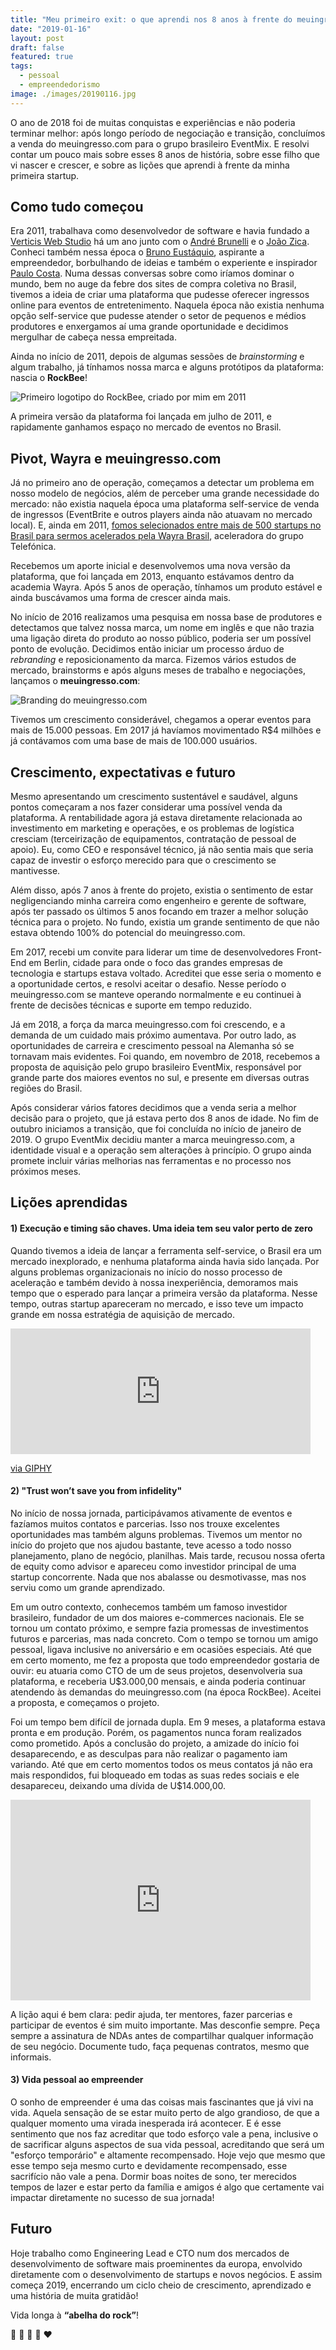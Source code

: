 ```yaml
---
title: "Meu primeiro exit: o que aprendi nos 8 anos à frente do meuingresso.com"
date: "2019-01-16"
layout: post
draft: false
featured: true
tags:
  - pessoal
  - empreendedorismo
image: ./images/20190116.jpg
---
```


O ano de 2018 foi de muitas conquistas e experiências e não poderia terminar melhor: após longo período de negociação e transição, concluímos a venda do meuingresso.com para o grupo brasileiro EventMix. E resolvi contar um pouco mais sobre esses 8 anos de história, sobre esse filho que vi nascer e crescer, e sobre as lições que aprendi à frente da minha primeira startup.

## Como tudo começou

Era 2011, trabalhava como desenvolvedor de software e havia fundado a [Verticis Web Studio](http://www.verticis.com.br) há um ano junto com o [André Brunelli](https://www.linkedin.com/in/andrebrunelli/) e o [João Zica](https://www.linkedin.com/in/joaozica/). Conheci também nessa época o [Bruno Eustáquio](https://www.linkedin.com/in/brunoefa/), aspirante a empreendedor, borbulhando de ideias e também o experiente e inspirador [Paulo Costa](https://www.linkedin.com/in/paulo-vinicius-costa/). Numa dessas conversas sobre como iríamos dominar o mundo, bem no auge da febre dos sites de compra coletiva no Brasil, tivemos a ideia de criar uma plataforma que pudesse oferecer ingressos online para eventos de entretenimento. Naquela época não existia nenhuma opção self-service que pudesse atender o setor de pequenos e médios produtores e enxergamos aí uma grande oportunidade e decidimos mergulhar de cabeça nessa empreitada.

Ainda no início de 2011, depois de algumas sessões de _brainstorming_ e algum trabalho, já tínhamos nossa marca e alguns protótipos da plataforma: nascia o **RockBee**!

![Primeiro logotipo do RockBee, criado por mim em 2011](./images/20190116-rockbee.png "Logo Rockbee")

A primeira versão da plataforma foi lançada em julho de 2011, e rapidamente ganhamos espaço no mercado de eventos no Brasil.

## Pivot, Wayra e meuingresso.com

Já no primeiro ano de operação, começamos a detectar um problema em nosso modelo de negócios, além de perceber uma grande necessidade do mercado: não existia naquela época uma plataforma self-service de venda de ingressos (EventBrite e outros players ainda não atuavam no mercado local). E, ainda em 2011, [fomos selecionados entre mais de 500 startups no Brasil para sermos acelerados pela Wayra Brasil](https://thenextweb.com/la/2011/11/25/accelerator-wayra-announces-brazilian-selected-startups/), aceleradora do grupo Telefónica.

Recebemos um aporte inicial e desenvolvemos uma nova versão da plataforma, que foi lançada em 2013, enquanto estávamos dentro da academia Wayra. Após 5 anos de operação, tínhamos um produto estável e ainda buscávamos uma forma de crescer ainda mais.

No início de 2016 realizamos uma pesquisa em nossa base de produtores e detectamos que talvez nossa marca, um nome em inglês e que não trazia uma ligação direta do produto ao nosso público, poderia ser um possível ponto de evolução. Decidimos então iniciar um processo árduo de _rebranding_ e reposicionamento da marca. Fizemos vários estudos de mercado, brainstorms e após alguns meses de trabalho e negociações, lançamos o **meuingresso.com**:

![Branding do meuingresso.com](./images/20190116-branding.png "Branding meuingresso.com")

Tivemos um crescimento considerável, chegamos a operar eventos para mais de 15.000 pessoas. Em 2017 já havíamos movimentado R\$4 milhões e já contávamos com uma base de mais de 100.000 usuários.

## Crescimento, expectativas e futuro

Mesmo apresentando um crescimento sustentável e saudável, alguns pontos começaram a nos fazer considerar uma possível venda da plataforma. A rentabilidade agora já estava diretamente relacionada ao investimento em marketing e operações, e os problemas de logística cresciam (terceirização de equipamentos, contratação de pessoal de apoio). Eu, como CEO e responsável técnico, já não sentia mais que seria capaz de investir o esforço merecido para que o crescimento se mantivesse.

Além disso, após 7 anos à frente do projeto, existia o sentimento de estar negligenciando minha carreira como engenheiro e gerente de software, após ter passado os últimos 5 anos focando em trazer a melhor solução técnica para o projeto. No fundo, existia um grande sentimento de que não estava obtendo 100% do potencial do meuingresso.com.

Em 2017, recebi um convite para liderar um time de desenvolvedores Front-End em Berlin, cidade para onde o foco das grandes empresas de tecnologia e startups estava voltado. Acreditei que esse seria o momento e a oportunidade certos, e resolvi aceitar o desafio. Nesse período o meuingresso.com se manteve operando normalmente e eu continuei à frente de decisões técnicas e suporte em tempo reduzido.

Já em 2018, a força da marca meuingresso.com foi crescendo, e a demanda de um cuidado mais próximo aumentava. Por outro lado, as oportunidades de carreira e crescimento pessoal na Alemanha só se tornavam mais evidentes. Foi quando, em novembro de 2018, recebemos a proposta de aquisição pelo grupo brasileiro EventMix, responsável por grande parte dos maiores eventos no sul, e presente em diversas outras regiões do Brasil.

Após considerar vários fatores decidimos que a venda seria a melhor decisão para o projeto, que já estava perto dos 8 anos de idade. No fim de outubro iniciamos a transição, que foi concluída no início de janeiro de 2019. O grupo EventMix decidiu manter a marca meuingresso.com, a identidade visual e a operação sem alterações à princípio. O grupo ainda promete incluir várias melhorias nas ferramentas e no processo nos próximos meses.

## Lições aprendidas

#### 1) Execução e timing são chaves. Uma ideia tem seu valor perto de zero

Quando tivemos a ideia de lançar a ferramenta self-service, o Brasil era um mercado inexplorado, e nenhuma plataforma ainda havia sido lançada. Por alguns problemas organizacionais no início do nosso processo de aceleração e também devido à nossa inexperiência, demoramos mais tempo que o esperado para lançar a primeira versão da plataforma. Nesse tempo, outras startup apareceram no mercado, e isso teve um impacto grande em nossa estratégia de aquisição de mercado.

<iframe src="https://giphy.com/embed/l2Sqc3POpzkj5r8SQ" width="480" height="201" frameBorder="0" class="giphy-embed" allowFullScreen></iframe><p><a href="https://giphy.com/gifs/run-forrest-gump-l2Sqc3POpzkj5r8SQ">via GIPHY</a></p>

#### 2) "Trust won’t save you from infidelity"

No início de nossa jornada, participávamos ativamente de eventos e fazíamos muitos contatos e parcerias. Isso nos trouxe excelentes oportunidades mas também alguns problemas. Tivemos um mentor no início do projeto que nos ajudou bastante, teve acesso a todo nosso planejamento, plano de negócio, planilhas. Mais tarde, recusou nossa oferta de equity como advisor e apareceu como investidor principal de uma startup concorrente. Nada que nos abalasse ou desmotivasse, mas nos serviu como um grande aprendizado.

Em um outro contexto, conhecemos também um famoso investidor brasileiro, fundador de um dos maiores e-commerces nacionais. Ele se tornou um contato próximo, e sempre fazia promessas de investimentos futuros e parcerias, mas nada concreto. Com o tempo se tornou um amigo pessoal, ligava inclusive no aniversário e em ocasiões especiais. Até que em certo momento, me fez a proposta que todo empreendedor gostaria de ouvir: eu atuaria como CTO de um de seus projetos, desenvolveria sua plataforma, e receberia U\$3.000,00 mensais, e ainda poderia continuar atendendo às demandas do meuingresso.com (na época RockBee). Aceitei a proposta, e começamos o projeto.

Foi um tempo bem difícil de jornada dupla. Em 9 meses, a plataforma estava pronta e em produção. Porém, os pagamentos nunca foram realizados como prometido. Após a conclusão do projeto, a amizade do início foi desaparecendo, e as desculpas para não realizar o pagamento iam variando. Até que em certo momentos todos os meus contatos já não era mais respondidos, fui bloqueado em todas as suas redes sociais e ele desapareceu, deixando uma dívida de U\$14.000,00.

 <iframe src="https://giphy.com/embed/gPiTX2URom6fm" width="480" height="321" frameBorder="0" class="giphy-embed" allowFullScreen></iframe>

A lição aqui é bem clara: pedir ajuda, ter mentores, fazer parcerias e participar de eventos é sim muito importante. Mas desconfie sempre. Peça sempre a assinatura de NDAs antes de compartilhar qualquer informação de seu negócio. Documente tudo, faça pequenas contratos, mesmo que informais.

#### 3) Vida pessoal ao empreender

O sonho de empreender é uma das coisas mais fascinantes que já vivi na vida. Aquela sensação de se estar muito perto de algo grandioso, de que a qualquer momento uma virada inesperada irá acontecer. E é esse sentimento que nos faz acreditar que todo esforço vale a pena, inclusive o de sacrificar alguns aspectos de sua vida pessoal, acreditando que será um "esforço temporário" e altamente recompensado. Hoje vejo que mesmo que esse tempo seja mesmo curto e devidamente recompensado, esse sacrifício não vale a pena. Dormir boas noites de sono, ter merecidos tempos de lazer e estar perto da família e amigos é algo que certamente vai impactar diretamente no sucesso de sua jornada!

## Futuro

Hoje trabalho como Engineering Lead e CTO num dos mercados de desenvolvimento de software mais proeminentes da europa, envolvido diretamente com o desenvolvimento de startups e novos negócios. E assim começa 2019, encerrando um ciclo cheio de crescimento, aprendizado e uma história de muita gratidão!

Vida longa à **“abelha do rock”**!

🎉 🎸 🚀 🐝 ️️❤️
